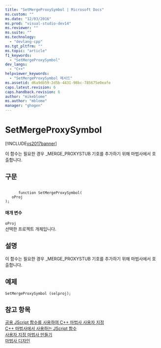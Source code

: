 ```yaml
---
title: "SetMergeProxySymbol | Microsoft Docs"
ms.custom: ""
ms.date: "12/03/2016"
ms.prod: "visual-studio-dev14"
ms.reviewer: ""
ms.suite: ""
ms.technology: 
  - "devlang-cpp"
ms.tgt_pltfrm: ""
ms.topic: "article"
f1_keywords: 
  - "SetMergeProxySymbol"
dev_langs: 
  - "C++"
helpviewer_keywords: 
  - "SetMergeProxySymbol 메서드"
ms.assetid: d6a9db59-2d5b-4431-98bc-785675e0eafe
caps.latest.revision: 6
caps.handback.revision: 6
author: "mikeblome"
ms.author: "mblome"
manager: "ghogen"
---
```

# SetMergeProxySymbol
[!INCLUDE[vs2017banner](../assembler/inline/includes/vs2017banner.md)]

이 함수는 필요한 경우 \_MERGE\_PROXYSTUB 기호를 추가하기 위해 마법사에서 호출합니다.  
  
## 구문  
  
```  
  
      function SetMergeProxySymbol(   
   oProj    
);  
```  
  
#### 매개 변수  
 `oProj`  
 선택한 프로젝트 개체입니다.  
  
## 설명  
 이 함수는 필요한 경우 \_MERGE\_PROXYSTUB 기호를 추가하기 위해 마법사에서 호출합니다.  
  
## 예제  
  
```  
SetMergeProxySymbol (selproj);  
```  
  
## 참고 항목  
 [공용 JScript 함수를 사용하여 C\+\+ 마법사 사용자 지정](../ide/customizing-cpp-wizards-with-common-jscript-functions.md)   
 [C\+\+ 마법사에서 사용하는 JScript 함수](../ide/jscript-functions-for-cpp-wizards.md)   
 [사용자 지정 마법사 만들기](../ide/creating-a-custom-wizard.md)   
 [마법사 디자인](../ide/designing-a-wizard.md)